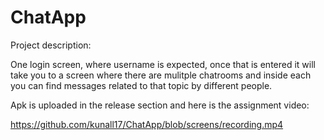 # ChatApp

Project description: 

One login screen, where username is expected, once that is entered it will take you to a screen where there are mulitple chatrooms and inside each you can find messages related to that topic by different people.

Apk is uploaded in the release section and here is the assignment video: 

https://github.com/kunall17/ChatApp/blob/screens/recording.mp4
